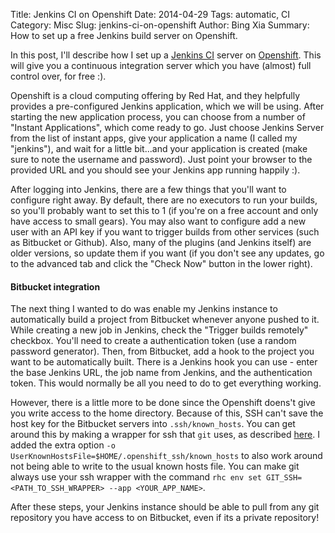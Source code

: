 Title: Jenkins CI on Openshift
Date: 2014-04-29
Tags: automatic, CI
Category: Misc
Slug: jenkins-ci-on-openshift
Author: Bing Xia
Summary: How to set up a free Jenkins build server on Openshift.

In this post, I'll describe how I set up a
[Jenkins CI](https://jenkins-ci.org/) server on
[Openshift](https://www.openshift.com/). This will give you a
continuous integration server which you have (almost) full control
over, for free :).

Openshift is a cloud computing offering by Red Hat, and they helpfully
provides a pre-configured Jenkins application, which we will be
using. After starting the new application process, you can choose from
a number of "Instant Applications", which come ready to go. Just
choose Jenkins Server from the list of instant apps, give your
application a name (I called my "jenkins"), and wait for a little
bit...and your application is created (make sure to note the username
and password). Just point your browser to the provided URL and you
should see your Jenkins app running happily :).

After logging into Jenkins, there are a few things that you'll want to
configure right away. By default, there are no executors to run your
builds, so you'll probably want to set this to 1 (if you're on a free
account and only have access to small gears). You may also want to
configure add a new user with an API key if you want to trigger builds
from other services (such as Bitbucket or Github). Also, many of the
plugins (and Jenkins itself) are older versions, so update them if you
want (if you don't see any updates, go to the advanced tab and click
the "Check Now" button in the lower right).

#### Bitbucket integration

The next thing I wanted to do was enable my Jenkins instance to
automatically build a project from Bitbucket whenever anyone pushed to
it. While creating a new job in Jenkins, check the "Trigger builds
remotely" checkbox. You'll need to create a authentication token (use
a random password generator). Then, from Bitbucket, add a hook to the
project you want to be automatically built. There is a Jenkins hook
you can use - enter the base Jenkins URL, the job name from Jenkins,
and the authentication token. This would normally be all you need to
do to get everything working.

However, there is a little more to be done since the Openshift doens't
give you write access to the home directory. Because of this, SSH
can't save the host key for the Bitbucket servers into
`.ssh/known_hosts`. You can get around this by making a wrapper for
ssh that `git` uses, as described
[here](https://www.openshift.com/forums/openshift/private-git-repo-clone-on-deploy). I
added the extra option `-o
UserKnownHostsFile=$HOME/.openshift_ssh/known_hosts` to also work
around not being able to write to the usual known hosts file. You can
make git always use your ssh wrapper with the command `rhc env set
GIT_SSH=<PATH_TO_SSH_WRAPPER> --app <YOUR_APP_NAME>`.

After these steps, your Jenkins instance should be able to pull from
any git repository you have access to on Bitbucket, even if its a
private repository!
